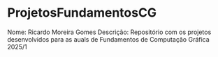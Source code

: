 # ProjetosFundamentosCG

Nome: Ricardo Moreira Gomes
Descrição: Repositório com os projetos desenvolvidos para as auals de Fundamentos de Computação Gráfica 2025/1
